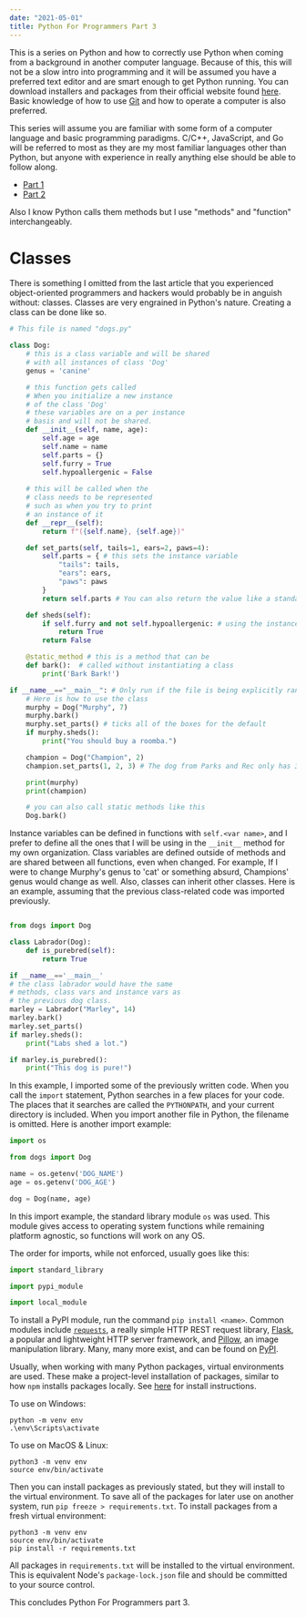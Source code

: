 ```yaml
---
date: "2021-05-01"
title: Python For Programmers Part 3
---
```


This is a series on Python and how to correctly use Python when coming from a background in another computer language. Because of this, this will not be a slow intro into programming and it will be assumed you have a preferred text editor and are smart enough to get Python running. You can download installers and packages from their official website found [here](https://www.python.org/downloads/). Basic knowledge of how to use [Git](https://git-scm.com/) and how to operate a computer is also preferred.

This series will assume you are familiar with some form of a computer language and basic programming paradigms. C/C++, JavaScript, and Go will be referred to most as they are my most familiar languages other than Python, but anyone with experience in really anything else should be able to follow along.

- [Part 1](https://chand1012.dev/PythonForProgrammers/)
- [Part 2](https://chand1012.dev/PythonForProgrammers2/)

Also I know Python calls them methods but I use "methods" and "function" interchangeably.

# Classes

There is something I omitted from the last article that you experienced object-oriented programmers and hackers would probably be in anguish without: classes. Classes are very engrained in Python's nature. Creating a class can be done like so. 

```Python
# This file is named "dogs.py"

class Dog:
    # this is a class variable and will be shared
    # with all instances of class 'Dog'
    genus = 'canine'

    # this function gets called
    # When you initialize a new instance
    # of the class 'Dog'
    # these variables are on a per instance
    # basis and will not be shared.
    def __init__(self, name, age):
        self.age = age
        self.name = name
        self.parts = {}
        self.furry = True
        self.hypoallergenic = False
    
    # this will be called when the 
    # class needs to be represented
    # such as when you try to print
    # an instance of it
    def __repr__(self):
        return f"({self.name}, {self.age})"

    def set_parts(self, tails=1, ears=2, paws=4):
        self.parts = { # this sets the instance variable
            "tails": tails,
            "ears": ears,
            "paws": paws
        }
        return self.parts # You can also return the value like a standard function

    def sheds(self):
        if self.furry and not self.hypoallergenic: # using the instance variables within logic
            return True
        return False

    @static_method # this is a method that can be 
    def bark():  # called without instantiating a class
        print('Bark Bark!')

if __name__=="__main__": # Only run if the file is being explicitly ran as a script.
    # Here is how to use the class
    murphy = Dog("Murphy", 7)
    murphy.bark()
    murphy.set_parts() # ticks all of the boxes for the default
    if murphy.sheds():
        print("You should buy a roomba.")

    champion = Dog("Champion", 2)
    champion.set_parts(1, 2, 3) # The dog from Parks and Rec only has 3 legs

    print(murphy)
    print(champion)

    # you can also call static methods like this
    Dog.bark()

```

Instance variables can be defined in functions with `self.<var name>`, and I prefer to define all the ones that I will be using in the `__init__` method for my own organization. Class variables are defined outside of methods and are shared between all functions, even when changed. For example, If I were to change Murphy's genus to 'cat' or something absurd, Champions' genus would change as well. Also, classes can inherit other classes. Here is an example, assuming that the previous class-related code was imported previously.

```Python

from dogs import Dog 

class Labrador(Dog):
    def is_purebred(self):
        return True

if __name__=='__main__'
# the class labrador would have the same 
# methods, class vars and instance vars as
# the previous dog class.
marley = Labrador("Marley", 14)
marley.bark()
marley.set_parts()
if marley.sheds():
    print("Labs shed a lot.")

if marley.is_purebred():
    print("This dog is pure!")
```

In this example, I imported some of the previously written code. When you call the `import` statement, Python searches in a few places for your code. The places that it searches are called the `PYTHONPATH`, and your current directory is included. When you import another file in Python, the filename is omitted. Here is another import example:

```Python
import os

from dogs import Dog

name = os.getenv('DOG_NAME')
age = os.getenv('DOG_AGE')

dog = Dog(name, age)
```

In this import example, the standard library module `os` was used. This module gives access to operating system functions while remaining platform agnostic, so functions will work on any OS. 

The order for imports, while not enforced, usually goes like this:

```Python
import standard_library

import pypi_module

import local_module
```

To install a PyPI module, run the command `pip install <name>`. Common modules include [`requests`](https://pypi.org/project/requests/), a really simple HTTP REST request library, [Flask](https://flask.palletsprojects.com/en/1.1.x/), a popular and lightweight HTTP server framework, and  [Pillow](https://python-pillow.org/), an image manipulation library. Many, many more exist, and can be found on [PyPI](https://pypi.org/).

Usually, when working with many Python packages, virtual environments are used. These make a project-level installation of packages, similar to how `npm` installs packages locally. See [here](https://virtualenv.pypa.io/en/latest/installation.html) for install instructions. 

To use on Windows:
```
python -m venv env
.\env\Scripts\activate
```

To use on MacOS & Linux:
```
python3 -m venv env
source env/bin/activate
```

Then you can install packages as previously stated, but they will install to the virtual environment. To save all of the packages for later use on another system, run `pip freeze > requirements.txt`. To install packages from a fresh virtual environment:

```
python3 -m venv env
source env/bin/activate
pip install -r requirements.txt
```

All packages in `requirements.txt` will be installed to the virtual environment. This is equivalent Node's `package-lock.json` file and should be committed to your source control.

This concludes Python For Programmers part 3.